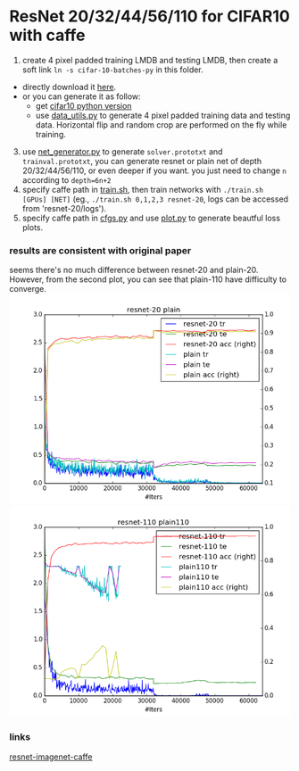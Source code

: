 # ResNet 20/32/44/56/110 for CIFAR10 with caffe 
1. create 4 pixel padded training LMDB and testing LMDB, then create a soft link `ln -s cifar-10-batches-py` in this folder.
- directly download it [here](https://github.com/yihui-he/resnet-cifar10-caffe/releases/tag/1.0).
- or you can generate it as follow:
  - get [cifar10 python version](https://www.cs.toronto.edu/~kriz/cifar.html)
  - use [data_utils.py](data_utils.py) to generate 4 pixel padded training data and testing data. Horizontal flip and random crop are performed on the fly while training.
3. use [net_generator.py](net_generator.py) to generate `solver.prototxt` and `trainval.prototxt`, you can generate resnet or plain net of depth 20/32/44/56/110, or even deeper if you want. you just need to change `n` according to `depth=6n+2`  
4. specify caffe path in [train.sh](train.sh), then train networks with `./train.sh [GPUs] [NET]` (eg., `./train.sh 0,1,2,3 resnet-20`, logs can be accessed from 'resnet-20/logs').
5. specify caffe path in [cfgs.py](cfgs.py) and use [plot.py](plot.py) to generate beautful loss plots.

### results are consistent with original paper
seems there's no much difference between resnet-20 and plain-20. However, from the second plot, you can see that plain-110 have difficulty to converge.
![a](plots/resnet-20__2016-08-14_00-25-56plain_orth20__2016-08-14_15-34-29.png)
![b](plots/resnet-110__2016-08-15_10-12-25plain110__2016-08-15_10-11-55.png)

### links
[resnet-imagenet-caffe](https://github.com/yihui-he/resnet-imagenet-caffe)

